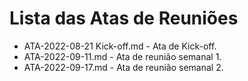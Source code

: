 # Lista das Atas de Reuniões

* ATA-2022-08-21 Kick-off.md - Ata de Kick-off.
* ATA-2022-09-11.md - Ata de reunião semanal 1.
* ATA-2022-09-17.md - Ata de reunião semanal 2.


